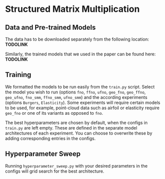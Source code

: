 # Structured Matrix Multiplication



## Data and Pre-trained Models
The data has to be downloaded separately from the following location:
**TODOLINK**

Similarly, the trained models that we used in the paper can be found here:
**TODOLINK**


## Training

We formatted the models to be run easily from the `train.py` script. Select the model you wish to run (options `fno`, `ffno`, `ufno`, `geo_fno`, `geo_ffno`, `geo_ufno`, `fno_smm`, `ffno_smm`, `ufno_smm`) and the according experiments (options `Burgers`, `Elasticity`). Some experiments will require certain models to be used, for example, point-cloud data such as airfoil or elasticity require `geo_fno` or one of its variants as opposed to `fno`.

The best hyperparameters are chosen by default, when the configs in `train.py` are left empty. These are defined in the separate model architectures of each experiment. You can choose to overwrite these by adding corresponding entries in the configs.


## Hyperparameter Sweep

Running `hyperparameter_sweep.py` with your desired parameters in the configs will grid search for the best architecture.


